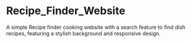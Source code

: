 # Recipe_Finder_Website
A simple Recipe finder cooking website with a search feature to find dish recipes, featuring a stylish background and responsive design.
